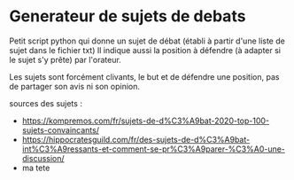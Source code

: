 # Generateur de sujets de debats

Petit script python qui donne un sujet de débat (établi à partir d'une liste de sujet dans le fichier txt)
Il indique aussi la position à défendre (à adapter si le sujet s'y prête) par l'orateur.

Les sujets sont forcément clivants, le but et de défendre une position, pas de partager son avis ni son opinion.

sources des sujets :
+ https://kompremos.com/fr/sujets-de-d%C3%A9bat-2020-top-100-sujets-convaincants/
+ https://hippocratesguild.com/fr/des-sujets-de-d%C3%A9bat-int%C3%A9ressants-et-comment-se-pr%C3%A9parer-%C3%A0-une-discussion/
+ ma tete
